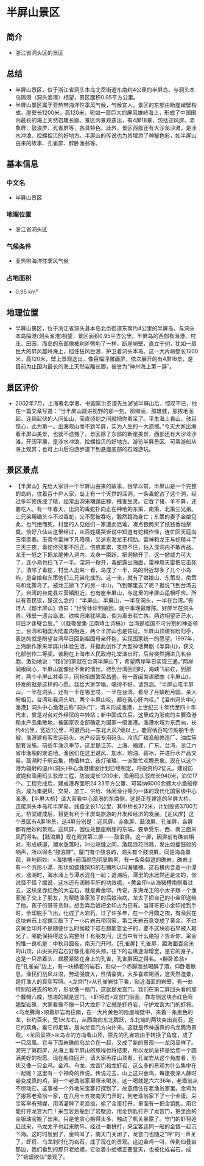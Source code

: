# 半屏山景区
## 简介
- 浙江省洞头区的景区
## 总结
- 半屏山景区，位于浙江省洞头本岛北岙街道东南约4公里的半屏岛，与洞头本岛隔港（洞头渔港）相望，景区面积0.95平方公里。
- 半屏山景区属于亚热带海洋性季风气候，气候宜人。景区的东部由断崖峭壁构成，崖壁长1200米，高120米，宛如一扇巨大的屏风雄峙海上，形成了中国国内最长的海上天然岩雕长廊。景区内景观迭出，有4屏18景，包括迎风屏、赤象屏、鼓浪屏、孔雀屏等，各具特色。此外，景区西部还有大沙龙沙滩，是涉水冲浪、捡螺拾贝的好地方。半屏山的传说也为其增添了神秘色彩，如半屏山由来的故事、孔雀屏、醉卧渔翁等。
## 基本信息
### 中文名
- 半屏山景区
### 地理位置
- 浙江省洞头区
### 气候条件
- 亚热带海洋性季风气候
### 占地面积
- 0.95 km²
## 地理位置
- 半屏山景区，位于浙江省洞头县本岛北岙街道东南约4公里的半屏岛，与洞头本岛隔港(洞头渔港)相望，景区面积0.95平方公里。半屏岛的西部有渔港、村庄、田园，而岛的东部像被利斧劈削了一样，断崖峭壁，直立千仞，犹如一扇巨大的屏风雄峙海上，挡住狂风巨浪，护卫着洞头本岛。这一大片峭壁长1200米，高120米，壁上景观迭出，像巨幅浮雕画屏，依次展开的有4屏18景，是目前为止国内最长的海上天然岩雕长廊，被誉为“神州海上第一屏”。
## 景区评价
- 2002年7月，上海著名学者、书画家洪丕谟先生游览半屏山后，惊叹不已，他在一篇文章写道：“当半屏山跳进视野的那一刻，那绚丽，那雄健，那拔地而起、连绵起伏的人间仙山，简直顷刻之间就把你看呆了。平生海上看山，骇目惊心，此为第一。出海观山而不到半屏，实为人生的一大遗憾。”今天大家出海看半屏山美景，也就不遗憾了。景区除了东部的断崖美景，西部还有大沙龙沙滩，开阔平展，是涉水冲浪、捡螺拾贝的好地方。游览半屏景区，可乘游船从海上观赏；也可上山后沿游步道下到悬崖底部的石滩游玩。
## 景区景点
- 【半屏山】先给大家讲一个半屏山由来的故事。很早以前，半屏山是一个完整的岛屿，住着百十户人家，岛上有一个天然的深洞。一条毒蛇占了这个洞，经过多年修炼成了精，经常出洞来糟蹋庄稼，残害生灵。它吞了猪、羊不算，还要吃人。有一年春天，出洞的毒蛇扑向正在种地的东策、南策、北策三兄弟。三兄弟用锄头斗不过毒蛇，又不愿被吞吃，毅然跳海身亡；东策的妻子金娘见此，也气绝而死。村里的人见他们一家遭此厄难，凑点银两买了纸钱香烛祭奠。恰好八仙从这里经过，从百姓痛哭诉说中知道有蛇精作怪，连忙回天庭向玉帝禀奏。玉帝令雷神下凡降怪，又派东海龙王相助。雷神和龙王与蛇精斗了三天三夜，毒蛇终究邪不压正，伤痕累累，支持不住，钻入深洞内不敢再战。龙王一怒之下把龙尾伸入洞内，龙身一腾跃，把洞掀开了，这一掀威力可大了，连小岛也扫飞了一半。深洞一掀开，毒蛇露出海面，雷神用天雷把它击死了。清除了毒蛇，村里人出来一看，岛成了一半，岛的附近却多了几个小岛屿，是金娘和东策他们三兄弟化成的。这一来，就有了娘娘山、东策岛、南策岛和北策岛了。被龙王掀飞了的另一半山，飞到哪里去了呢？据说飞到台湾去了。台湾的台南县左营镇附近，也有座半屏山，与这里的半屏山遥相呼应。所以有首民谣，是这么念的：“半屏山，半屏山，一半在洞头，一半在台湾。”有诗人《题半屏山》诗曰：“世客休论判破因，就中事理最难陈。好屏半在洞头县，残壁一遗台岛滨。欲唤归来犹隔海，倘为离去若亡唇。两边相望茫茫水，何日才逢璧合辰。”（《载敬堂集·江南靖士诗稿》）台湾是祖国不可分割的神圣领土，台湾和祖国大陆血肉相连，两个半屏山也是佐证。半屏山顶建有盼归亭，表达的就是盼望台湾早日回到祖国母亲怀抱，实现国家统一的愿望。1997年，上海剧作家来半屏山体验生活，并据此创作了大型神话舞剧《半屏山》，获文化部创作二等奖。该剧在上海市人民政府礼堂演出时，后台突然拥进几名台胞，激动地说：“我们的家就在台湾半屏山下，希望两岸早日实现三通。”两岸同根同心，半屏山就像扯不断的情丝。待到台湾回归时，海峡飞彩虹，到那时，两个半屏山共牵手，同祝祖国繁荣昌盛。有一首闽南语歌曲《半屏山》，抒发的就是这样的心愿。我给大家学唱，唱得不好，请包涵。“半屏山哎半屏山，一半在洞头，还有一半在哪里哎，一半在台湾。看尽了月缺盼月圆，亲人盼相见，台湾和我洞头哟，两个半屏山哎，都在我心肝内哎。”【温州洞头中心渔港】洞头中心渔港古称“洞头门”，清末形成渔港，上世纪三十年代至四十年代末，曾是对台对外经贸的中转站；新中国成立后，这里成为浙南的主要渔港和水产品集散地，被国家农业部确定为国家一级渔港。渔港水域为东西向，长约4公里，宽近1公里，可避西北—东北大风7级以上，能容纳百吨位船舶千余艘。渔港建有客货运码头、水产经营专用码头、冷冻厂和渔船修造厂、油库等配套设施。前些年渔汛季节，这里是江苏、上海、福建、广东、台湾、浙江六省市渔船的聚泊地。渔民们在这里避风、加水、购油、装冰，并进行水产品交易。高潮时千舸云集，桅樯林立，夜灯璀璨，一派繁忙欢腾景象。现在以这个港为辐射的温州(洞头)中心渔港建设计划已经制定，将投资约2亿元，建设防波堤和渔用码头驳岸工程，防波堤长1200米，渔用码头驳岸长940米，泊位17个。工程完成后，建成港界面积24.33平方公里、可容纳6000余艘大小渔船停泊，成为集避风、交易、加工、供给、休闲渔业等为一体的现代化国家级中心渔港。【半屏大桥】请大家看中心渔港的东南侧，这是正在建造的半屏大桥，连接洞头本岛和半屏岛。线路全长1.1公里，其中桥长372米，计划投资3700万元。桥梁建成后，将更有利于半屏岛旅游的开发和经济的发展。【迎风屏】这个景区有4屏18景，这4屏分别是：迎风屏、赤象屏、鼓浪屏、孔雀屏，各屏都有绝妙的景观。迎风屏，因位处整座断崖的东端，要承受东、西、南三面来风而得名。【鼓浪屏】现在观赏第三屏——鼓浪屏。这一屏，因屏前有礁岩相对，形成峡道，潮水涨落时，冲过峡缝之间，激起浪花四溅，发出如擂鼓般的响声，所以得名“鼓浪屏”。厦门有个鼓浪屿，洞头有个鼓浪屏，同是海岛景观，异地同妙。<海猪槽>前面颜色明显黝黑、有一条条裂迹的礁岩，礁岩上有一个方形小潭，形状如盛猪饲料的石槽所以叫海猪槽。这石槽内含着一小潭水，涨潮时，海水涌上与潭水混在一起；退潮后，潭里的水居然还是淡的，你说怪不怪？据说，这水还有润肺平肝的功效呢。<黄金印>从海猪槽南侧看过去，这块呈赤红色的大岩石，就是黄金印。传说，东海龙王的小太子跟一个渔家孩子交上了朋友，为帮助渔家孩子的后娘治病，龙太子把自己的小金印送给了他。孩子的哥哥贪财，想丢弃后娘把金印占为已有。当哥哥把小金印抢到手时，金印脱手飞出，化成了大岩石。过了许多年，在一个月圆之夜，有渔民在这块岩石上捉螺贝敲下了一小片岩石带回家，第二天岩石竟变成了黄金。不过这黄金印并不是随便什么时候敲下岩石都能变金子的，要不这块岩石早被人敲光了，哪能保持得这么完整呀！有朋友问，这当中有什么绝招？告诉你，采金的惟一良机是：中秋月圆夜，南天门开时。【孔雀屏】孔雀屏，距海面百余米的山顶，山尖尖的岩石好像孔雀的头颈，往下的岩礁逐渐增宽，是它的身子。这是一只昂着头、翅膀紧贴在身上的孔雀，孔雀屏因之得名。<醉卧渔翁>在“孔雀岩”边上，有一块横着的岩石，形似一个赤脚渔翁喝醉了酒，仰卧着歇息。渔民们战风斗浪，劳动强度大，性情豪爽，大多喜欢喝酒，这天然造景，是打渔人的真实写照。<龙宫门>从孔雀岩往下看，贴近海面的岩壁，有一处特别陷进去的地方，形状像一扇门，这就是龙宫门。我们在第二屏回头看的那个戴帽八戒，想进的就是这门。<虾将岩>龙宫门前面，靠左侧这块赤红色弯翘型岩礁，大家看像不像一只大龙虾？它就是虾将岩，守护龙宫大门的虾将。<乌龙腾海>顺着虾岩再往南，在一大片黄色的险崖峭壁中，夹着一条黑色的龙，长约百米，宽1米左右，从西南向东北腾跃，东北端的两块突出岩石，是它的双角。看它的走势，是向龙宫门方向扑来。这就是传神逼真的乌龙腾海景观。<龙凤呈祥>从乌龙的方向看山顶，原先的孔雀岩由于转换了角度，成了一只凤凰。它与下面岩礁的乌龙合在一起，又成了新的景观——龙凤呈祥了。游完了第四屏，从海上看半屏山的旅程也将结束，所以龙凤呈祥是给您一个圆满美好的祝愿。现在船往回开，请大家再往山顶看，孔雀岩从这个角度看，形状又像一只金鸡。金鸡、乌龙、龙宫门和龙虾岩，这么多的景观为什么集中在一起呢？这里有一个神奇的传说。传说过去，山上这只金鸡，每逢夜深人静时会变成真的鸡，到一个老渔翁家里啄米喝水，这一喝就是六六36年，老渔翁从不惊动它。这事被一个外地采宝客打探到了，故意借住在老渔翁家里。金鸡为了报答老渔翁一家，在八月十五夜南天门开时，到老渔翁家下了一个金蛋。采宝客早有预媒，用酒灌醉了老渔翁，偷了金蛋打开，里面有一把金钥匙，用它能打开龙宫大门！采宝客划船到了岩壁边，用金钥匙打开了龙宫门，把里面的金银珠宝搬了出来。只是他贪心搬得太多，触动了机关暴露了。守门的虾将追赶过来，乌龙太子也赶来助阵。经过一番拼打，采宝客连同一船的金银一起沉下海。这时时辰到了，金鸡叫了，南天门关闭了，龙宫门也随之“呯”的一声关了，虾将、乌龙刹时化为岩石，成了现在的景观。这边金鸡一叫，传到仙叠岩那边，我们看到的那只老蛤蟆，它驮着小蛤蟆正要登天，也被化成岩石，成了“蛤蟆欲仙”景观了。